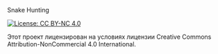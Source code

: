 Snake Hunting

[![License: CC BY-NC 4.0](https://img.shields.io/badge/License-CC_BY--NC_4.0-lightgrey.svg)](https://creativecommons.org/licenses/by-nc/4.0/)

Этот проект лицензирован на условиях лицензии Creative Commons Attribution-NonCommercial 4.0 International.
